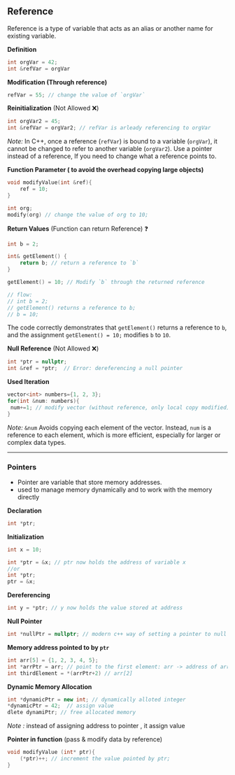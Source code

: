
## Reference

Reference is a type of variable that acts as an alias or another name for existing variable.

**Definition**
```cpp
int orgVar = 42;
int &refVar = orgVar
```

**Modification (Through reference)**
```cpp
refVar = 55; // change the value of `orgVar`
```

**Reinitialization** (Not Allowed ❌)
```cpp
int orgVar2 = 45;
int &refVar = orgVar2; // refVar is arleady referencing to orgVar
```

*Note:* In C++, once a reference (`refVar`) is bound to a variable (`orgVar`), it cannot be changed to refer to another variable (`orgVar2`). Use a pointer instead of a reference, If you need to change what a reference points to.


**Function Parameter ( to avoid the overhead copying large objects)**
```cpp
void modifyValue(int &ref){
	ref = 10;
}

int org;
modify(org) // change the value of org to 10;
```

**Return Values** (Function can return Reference) ❓
```cpp
int b = 2;

int& getElement() {
    return b; // return a reference to `b`
}

getElement() = 10; // Modify `b` through the returned reference

// flow:
// int b = 2;
// getElement() returns a reference to b;
// b = 10;
```

The code correctly demonstrates that `getElement()` returns a reference to `b`, and the assignment `getElement() = 10;` modifies `b` to `10`.

**Null Reference** (Not Allowed ❌)
```cpp
int *ptr = nullptr;
int &ref = *ptr;  // Error: dereferencing a null pointer
```


**Used Iteration**
```cpp
vector<int> numbers={1, 2, 3};
for(int &num: numbers){
 num+=1; // modify vector (without reference, only local copy modified)
}
```

*Note:*  `&num` Avoids copying each element of the vector. Instead, `num` is a reference to each element, which is more efficient, especially for larger or complex data types.

---
### Pointers

- Pointer are variable that store memory addresses.
- used to manage memory dynamically and to work with the memory directly

**Declaration**
```cpp
int *ptr;
```

**Initialization**
```cpp
int x = 10;

int *ptr = &x; // ptr now holds the address of variable x
//or
int *ptr;
ptr = &x;
```

**Dereferencing**
```cpp
int y = *ptr; // y now holds the value stored at address 
```

**Null Pointer**
```cpp
int *nullPtr = nullptr; // modern c++ way of setting a pointer to null
```

**Memory address pointed to by `ptr`**
```cpp
int arr[5] = {1, 2, 3, 4, 5};
int *arrPtr = arr; // point to the first element: arr -> address of arr[0];
int thirdElement = *(arrPtr+2) // arr[2]
```

**Dynamic Memory Allocation**
```cpp
int *dynamicPtr = new int; // dynamically alloted integer
*dynamicPtr = 42;  // assign value
dlete dynamiPtr; // free allocated memory
```
*Note :* instead of assigning address to pointer , it assign value

**Pointer in function** (pass & modify data by reference)
```cpp
void modifyValue (int* ptr){
	(*ptr)++; // increment the value pointed by ptr;
}
```